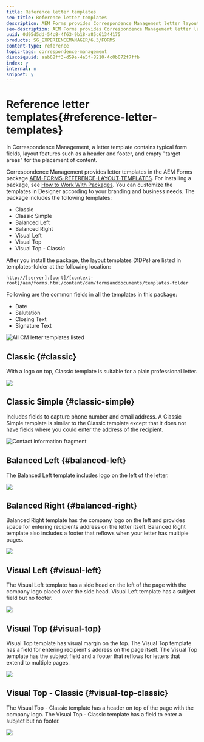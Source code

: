 ```yaml
---
title: Reference letter templates
seo-title: Reference letter templates
description: AEM Forms provides Correspondence Management letter layout templates that you can use to create letters quickly. 
seo-description: AEM Forms provides Correspondence Management letter layout templates that you can use to create letters quickly. 
uuid: 0d95d5dd-54c8-4f63-9b18-a85c61344175
products: SG_EXPERIENCEMANAGER/6.3/FORMS
content-type: reference
topic-tags: correspondence-management
discoiquuid: aab68ff3-d59e-4a5f-8210-4c0b072f7ffb
index: y
internal: n
snippet: y
---
```


# Reference letter templates{#reference-letter-templates}

In Correspondence Management, a letter template contains typical form fields, layout features such as a header and footer, and empty "target areas" for the placement of content.

Correspondence Management provides letter templates in the AEM Forms package [AEM-FORMS-REFERENCE-LAYOUT-TEMPLATES](https://www.adobeaemcloud.com/content/marketplace/marketplaceProxy.html?packagePath=/content/companies/public/adobe/packages/cq630/fd/AEM-FORMS-6.3-REFERENCE-LAYOUT-TEMPLATES). For installing a package, see [How to Work With Packages](../../sites/administering/using/package-manager.md). You can customize the templates in Designer according to your branding and business needs. The package includes the following templates:

* Classic
* Classic Simple
* Balanced Left
* Balanced Right
* Visual Left
* Visual Top
* Visual Top - Classic

After you install the package, the layout templates (XDPs) are listed in templates-folder at the following location:

`http://[server]:[port]/[context-root]/aem/forms.html/content/dam/formsanddocuments/templates-folder`

Following are the common fields in all the templates in this package:

* Date
* Salutation
* Closing Text
* Signature Text

![All CM letter templates listed](assets/TemplatesCorrespondence.png)

## Classic {#classic}

With a logo on top, Classic template is suitable for a plain professional letter. 

![](assets/Classic.png)

## Classic Simple {#classic-simple}

Includes fields to capture phone number and email address. A Classic Simple template is similar to the Classic template except that it does not have fields where you could enter the address of the recipient. 

![Contact information fragment](assets/ClassicSimple.png)

## Balanced Left {#balanced-left}

The Balanced Left template includes logo on the left of the letter.

![](assets/BalancedLeft.png)

## Balanced Right {#balanced-right}

Balanced Right template has the company logo on the left and provides space for entering recipients address on the letter itself. Balanced Right template also includes a footer that reflows when your letter has multiple pages.

![](assets/BalancedRight.png)

## Visual Left {#visual-left}

The Visual Left template has a side head on the left of the page with the company logo placed over the side head. Visual Left template has a subject field but no footer.

![](assets/VisualLeft.png)

## Visual Top {#visual-top}

Visual Top template has visual margin on the top. The Visual Top template has a field for entering recipient's address on the page itself. The Visual Top template has the subject field and a footer that reflows for letters that extend to multiple pages.

![](assets/VisualTop.png)

## Visual Top - Classic {#visual-top-classic}

The Visual Top - Classic template has a header on top of the page with the company logo. The Visual Top - Classic template has a field to enter a subject but no footer.

![](assets/VisualTopClassic.png)

